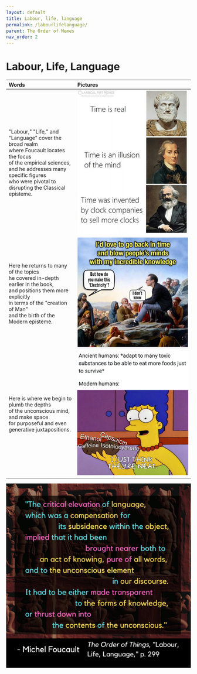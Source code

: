 ```yaml
---
layout: default
title: Labour, life, language
permalink: /labourlifelanguage/
parent: The Order of Memes
nav_order: 2
---
```


# Labour, Life, Language

| Words | Pictures |
|:---------------------------------|:------------------------------------------------------|
| "Labour," "Life," and "Language" cover the broad realm <br> where Foucault locates the focus <br> of the empirical sciences, <br> and he addresses many specific figures <br> who were pivotal to disrupting the Classical episteme. | ![conceptualizing time](../memes/marxtime.jpg) |
| Here he returns to many of the topics <br> he covered in-depth earlier in the book, <br> and positions them more explicitly <br> in terms of the "creation of Man" <br> and the birth of the Modern episteme.  | ![I don't know](../memes/dontknow.jpg) |
| Here is where we begin to plumb the depths <br> of the unconscious mind, and make space <br> for purposeful and even generative juxtapositions. | ![I think they're neat](../memes/naturalhistorymeme.jpg) |


![Labour, life, language](../graphics/toot_LLL_graphic.png)
